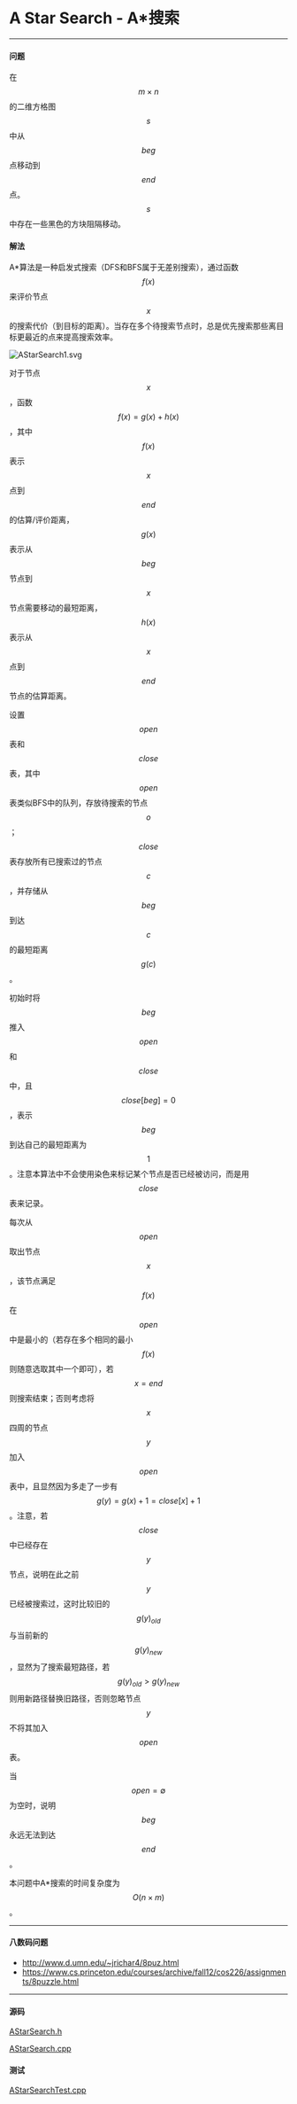 <script type="text/javascript" src="https://cdnjs.cloudflare.com/ajax/libs/mathjax/2.7.1/MathJax.js?config=TeX-AMS-MML_HTMLorMML"></script>

# A Star Search - A\*搜索

--------

#### 问题

在$$ m \times n $$的二维方格图$$ s $$中从$$ beg $$点移动到$$ end $$点。$$ s $$中存在一些黑色的方块阻隔移动。

#### 解法

A\*算法是一种启发式搜索（DFS和BFS属于无差别搜索），通过函数$$ f(x) $$来评价节点$$ x $$的搜索代价（到目标的距离）。当存在多个待搜索节点时，总是优先搜索那些离目标更最近的点来提高搜索效率。

![AStarSearch1.svg](../res/AStarSearch1.svg)

对于节点$$ x $$，函数$$ f(x) = g(x) + h(x) $$，其中$$ f(x) $$表示$$ x $$点到$$ end $$的估算/评价距离，$$ g(x) $$表示从$$ beg $$节点到$$ x $$节点需要移动的最短距离，$$ h(x) $$表示从$$ x $$点到$$ end $$节点的估算距离。

设置$$ open $$表和$$ close $$表，其中$$ open $$表类似BFS中的队列，存放待搜索的节点$$ o $$；$$ close $$表存放所有已搜索过的节点$$ c $$，并存储从$$ beg $$到达$$ c $$的最短距离$$ g(c) $$。

初始时将$$ beg $$推入$$ open $$和$$ close $$中，且$$ close[beg] = 0 $$，表示$$ beg $$到达自己的最短距离为$$ 1 $$。注意本算法中不会使用染色来标记某个节点是否已经被访问，而是用$$ close $$表来记录。

每次从$$ open $$取出节点$$ x $$，该节点满足$$ f(x) $$在$$ open $$中是最小的（若存在多个相同的最小$$ f(x) $$则随意选取其中一个即可），若$$ x = end $$则搜索结束；否则考虑将$$ x $$四周的节点$$ y $$加入$$ open $$表中，且显然因为多走了一步有$$ g(y) = g(x) + 1 = close[x] + 1 $$。注意，若$$ close $$中已经存在$$ y $$节点，说明在此之前$$ y $$已经被搜索过，这时比较旧的$$ g(y)_{old} $$与当前新的$$ g(y)_{new} $$，显然为了搜索最短路径，若$$ g(y)_{old} > g(y)_{new} $$则用新路径替换旧路径，否则忽略节点$$ y $$不将其加入$$ open $$表。

当$$ open = \emptyset $$为空时，说明$$ beg $$永远无法到达$$ end $$。

本问题中A\*搜索的时间复杂度为$$ O(n \times m) $$。

--------

#### 八数码问题

* http://www.d.umn.edu/~jrichar4/8puz.html
* https://www.cs.princeton.edu/courses/archive/fall12/cos226/assignments/8puzzle.html

--------

#### 源码

[AStarSearch.h](https://github.com/linrongbin16/Way-to-Algorithm/blob/master/src/Search/AStarSearch.h)

[AStarSearch.cpp](https://github.com/linrongbin16/Way-to-Algorithm/blob/master/src/Search/AStarSearch.cpp)

#### 测试

[AStarSearchTest.cpp](https://github.com/linrongbin16/Way-to-Algorithm/blob/master/src/Search/AStarSearchTest.cpp)
